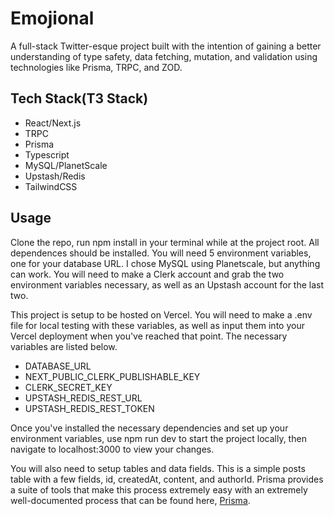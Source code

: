 # Emojional

A full-stack Twitter-esque project built with the intention of gaining a better understanding of type safety, data fetching, mutation, and validation using technologies like Prisma, TRPC, and ZOD. 

## Tech Stack(T3 Stack)
<ul>
<li>React/Next.js</li>
<li>TRPC</li>
<li>Prisma</li>
<li>Typescript</li>
<li>MySQL/PlanetScale</li>
<li>Upstash/Redis</li>
<li>TailwindCSS</li>
</ul>

## Usage

Clone the repo, run npm install in your terminal while at the project root. All dependences should be installed. 
You will need 5 environment variables, one for your database URL. I chose MySQL using Planetscale, but anything can work. 
You will need to make a Clerk account and grab the two environment variables necessary, as well as an Upstash account for the last two. 

This project is setup to be hosted on Vercel. You will need to make a .env file for local testing with these variables, as well as input them into 
your Vercel deployment when you've reached that point. The necessary variables are listed below.

<ul>
<li>DATABASE_URL</li>
<li>NEXT_PUBLIC_CLERK_PUBLISHABLE_KEY</li>
<li>CLERK_SECRET_KEY</li>
<li>UPSTASH_REDIS_REST_URL</li>
<li>UPSTASH_REDIS_REST_TOKEN</li>
</ul>

Once you've installed the necessary dependencies and set up your environment variables, use npm run dev to start the project locally, then navigate to localhost:3000 to view your changes. 

You will also need to setup tables and data fields. This is a simple posts table with a few fields, id, createdAt, content, and authorId. Prisma provides a suite of tools that make this process extremely easy with an extremely well-documented process that can be found here, [Prisma](https://www.prisma.io/docs).



